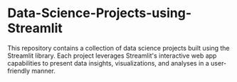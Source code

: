 # Data-Science-Projects-using-Streamlit
This repository contains a collection of data science projects built using the Streamlit library. Each project leverages Streamlit's interactive web app capabilities to present data insights, visualizations, and analyses in a user-friendly manner.
